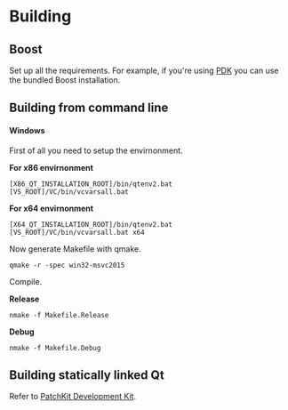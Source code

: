# Building

## Boost
Set up all the requirements.
For example, if you're using [PDK](https://github.com/patchkit-net/patchkit-development-kit/) you can use the bundled Boost installation.

## Building from command line

#### Windows

First of all you need to setup the envirnonment.

**For x86 envirnonment**
``` Batch
[X86_QT_INSTALLATION_ROOT]/bin/qtenv2.bat
[VS_ROOT]/VC/bin/vcvarsall.bat
```

**For x64 envirnonment**
``` Batch
[X64_QT_INSTALLATION_ROOT]/bin/qtenv2.bat
[VS_ROOT]/VC/bin/vcvarsall.bat x64
```

Now generate Makefile with qmake.
``` Batch
qmake -r -spec win32-msvc2015
```

Compile.

**Release**
``` Batch
nmake -f Makefile.Release
```

**Debug**
``` Batch
nmake -f Makefile.Debug
```

## Building statically linked Qt

Refer to [PatchKit Development Kit](https://github.com/patchkit-net/patchkit-development-kit).
